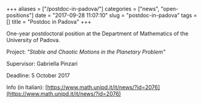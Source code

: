 +++
aliases = ["/postdoc-in-padova/"]
categories = ["news", "open-positions"]
date = "2017-09-28 11:07:10"
slug = "postdoc-in-padova"
tags = []
title = "Postdoc in Padova"
+++

One-year postdoctoral position at the Department of Mathematics of the
University of Padova.

Project: *"Stable and Chaotic Motions in the Planetary Problem"*

Supervisor: Gabriella Pinzari

Deadline: 5 October 2017

Info (in Italian): [https://www.math.unipd.it/it/news/?id=2076](https://www.math.unipd.it/it/news/?id=2076)
